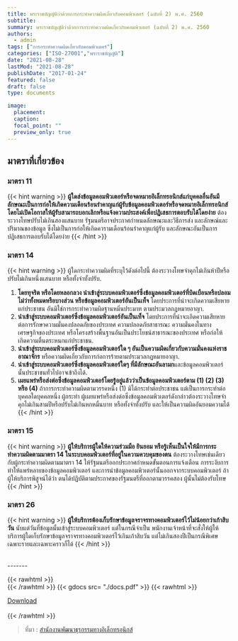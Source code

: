 ```yaml
---
title: พระราชบัญญัติว่าด้วยการกระทำความผิดเกี่ยวกับคอมพิวเตอร์ (ฉบับที่ 2) พ.ศ. 2560
subtitle:
summary: พระราชบัญญัติว่าด้วยการกระทำความผิดเกี่ยวกับคอมพิวเตอร์ (ฉบับที่ 2) พ.ศ. 2560
authors:
  - admin
tags: ["การกระทำความผิดเกี่ยวกับคอมพิวเตอร์"]
categories: ["ISO-27001","พระราชบัญญัติ"]
date: "2021-08-28"
lastMod: "2021-08-28"
publishDate: "2017-01-24"
featured: false
draft: false
type: documents

image:
  placement:
  caption:
  focal_point: ""
  preview_only: true
---
```


## มาตราที่เกี่ยวข้อง

### มาตรา 11

{{<  hint warning >}}
**ผู้ใดส่งข้อมูลคอมพิวเตอร์หรือจดหมายอิเล็กทรอนิกส์แก่บุคคลอื่นอันมีลักษณะเป็นการก่อให้เกิดความเดือนร้อนรำคาญแก่ผู้รับข้อมูลคอมพิวเตอร์หรือจดหมายอิเล็กทรอนิกส์ โดยไม่เปิดโอกาสให้ผู้รับสามารถบอกเลิกหรือแจ้งความประสงค์เพื่อปฏิเสธการตอบรับได้โดยง่าย** ต้องระวางโทษปรับไม่เกินสองแสนบาท รัฐมนตรีอาจประกาศกำหนดลักษณะและวิธีการส่ง และลักษณ์และปริมาณของข้อมูล ซึ่งไม่เป็นการก่อให้เกิดควรามเดือนร้อนรำคาญแก่ผู้รับ และลักษณะอันเป็นการปฏิเสธการตอบรับได้โดยง่าย
{{< /hint >}}
### มาตรา 14 
{{<  hint warning >}}
ผู้ใดกระทำความผิดที่ระบุไว้ดังต่อไปนี้ ต้องระวางโทษจำคุกไม่เกินห้าปีหรือปรับไม่เกินหนึ่งแสนบาท หรือทั้งจำทั้งปรับ.  

1. **โดยทุจริต หรือโดยหลอกลวง นำเข้าสู่ระบบคอมพิวเตอร์ซึ่งข้อมูลคอมพิวเตอร์ที่บิดเบือนหรือปลอมไม่ว่าทั้งหมดหรือบางส่วน หรือข้อมูลคอมพิวเตอร์อันเป็นเท็จ** โดยประการที่น่าจะเกิดความเสียหายแก่ประชาชน อันมิใช่การกระทำความผิดฐานหมิ่นประมาท ตามประมวลกฎหมายอาญา.  
2. **นำเข้าสู่ระบบคอมพิวเตอร์ซึ่งข้อมูลคอมพิวเตอร์อันเป็นเท็จ** โดยประการที่น่าจะเกิดความเสียหายต่อการรักษาความมั่นคงปลอดภัยของประเทศ ความปลอดภัยสาธารณะ ความมั่นคงในทางเศรษฐกิจของประเทศ หรือโครงสร้างพื้นฐานอันเป็นประโยชน์สาธารณะของประเทศ หรือก่อให้เกิดความตื่นตระหนกแก่ประชาชน.  
3. **นำเข้าสู่ระบบคอมพิวเตอร์ซึ่งข้อมูลคอมพิวเตอร์ใด ๆ อันเป็นความผิดเกี่ยวกับความมั่นคงแห่งราชอาณาจักร** หรือความผิดเกี่ยวกับการก่อการร้ายตามประมวลกฎหมายอาญา.  
4. **นำเข้าสู่ระบบคอมพิวเตอร์ซึ่งข้อมูลคอมพิวเตอร์ใดๆ ที่มีลักษณะอันลามก**และข้อมูลคอมพิวเตอร์นั้นประชาชนทั่วไปอาจเข้าถึงได้.  
5. **เผยแพร่หรือส่งต่อซึ่งข้อมูลคอมพิวเตอร์โดยรู้อยู่แล้วว่าเป็นข้อมูลคอมพิวเตอร์ตาม (1) (2) (3) หรือ (4)**
   ถ้าการกระทำความผิดตามวรรคหนึ่ง (1) มิได้กระทำต่อประชาชน แต่เป็นการกระทำต่อบุคคลใดบุคคลหนึ่ง ผู้กระทำ ผู้เผยแพร่หรือส่งต่อซึ่งข้อมูลคอมพิวเตอร์ดังกล่าวต้องระวางโทษจำคุกไม่เกินสามปีหรือปรับไม่เกินหกหมื่นบาท หรือทั้งจำทั้งปรับ และให้เป็นความผิดอันยอมความได้
{{< /hint >}}

### มาตรา 15
{{<  hint warning >}}
**ผู้ให้บริการผู้ใดให้ความร่วมมือ ยินยอม หรือรู้เห็นเป็นใจให้มีการกระทำความผิดตามมาตรา 14 ในระบบคอมพิวเตอร์ที่อยู่ในความควบคุมของตน** ต้องระวางโทษเช่นเดียวกับผู้กระทำความผิดตามมาตรา 14
ให้รัฐมนตรีออกประกาศกำหนดขั้นตอนการแจ้งเตือน การระงับการทำให้แพร่หลายของข้อมูลคอมพิวเตอร์ และการนำข้อมูลคอมพิวเตอร์นั้นออกจากระบบคอมพิวเตอร์ ถ้าผู้ให้บริการพิสูจน์ได้ว่า ตนได้ปฏิบัติตามประกาศของรัฐมนตรีที่ออกตามวรรคสอง ผู้นั้นไม่ต้องรับโทษ  
{{< /hint >}}
### มาตรา 26
{{<  hint warning >}}
**ผู้ให้บริการต้องเก็บรักษาข้อมูลจราจรทางคอมพิวเตอร์ไว้ไม่น้อยกว่าเก้าสิบวัน** นับแต่วันที่ข้อมูลนั้นเข้าสู่ระบบคอมพิวเตอร์ แต่ในกรณีจำเป็น พนักงานเจ้าหน้าที่จะสั่งให้ผู้ให้บริการผู้ใดเก็บรักษาข้อมูลจราจรทางคอมพิวเตอร์ไว้เกินเก้าสิบวัน แต่ไม่เกินสองปีเป็นกรณีพิเศษเฉพาะรายและเฉพาะคราวก็ได้
{{< /hint >}}

<br>
-------

{{< rawhtml >}}
<br>
{{< /rawhtml >}}
{{< gdocs src= "./docs.pdf" >}}
{{< rawhtml >}}
<br>


<div class="article-tags">
<a class="badge badge-danger" href="./docs.pdf" target="_blank" id="download_files_new">Download</a>

</div>
 <br>
{{< /rawhtml >}}

> ที่มา : [สำนักงานพัฒนาธุรกรรมทางอิเล็กทรอนิกส์](https://ictlawcenter.etda.or.th/laws/detail/computer-crime-2-act-2560)